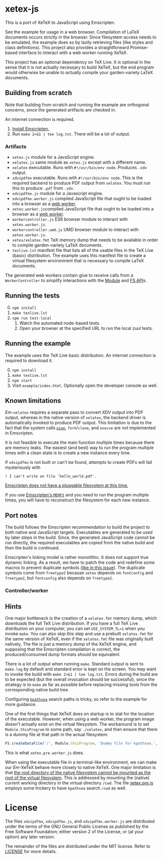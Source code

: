 # xetex-js

This is a port of XeTeX to JavaScript using Emscripten.

See the example for usage in a web browser. Compilation of LaTeX documents
occurs strictly in the browser. Since filesystem access needs to be emulated,
the example does so by lazily retrieving files (like styles and class
definitions). This project also provides a straightforward Promise-based
interface to interact with a web worker running XeTeX.

This project has an optional dependency on TeX Live. It is optional in the sense
that it is not actually necessary to build XeTeX, but the end program would
otherwise be unable to actually compile your garden-variety LaTeX documents.


## Building from scratch

Note that building from scratch and running the example are orthogonal concerns,
since the generated artifacts are checked in.

An internet connection is required.

1.  [Install Emscripten.](https://kripken.github.io/emscripten-site/)
2.  Run `make 2>&1 | tee log.txt`. There will be a lot of output.

### Artifacts

*   `xetex.js` module for a JavaScript engine.
*   `xelatex.js` same module as `xetex.js` except with a different name.
*   `xelatex` executable. Runs with `#!/usr/bin/env node`. Produces `.xdv`
    output.
*   `xdvipdfmx` executable. Runs with `#!/usr/bin/env node`. This is the
    required backend to produce PDF output from `xelatex`. You must run this to
    produce `.pdf` from `.xdv`.
*   `xdvipdfmx.js` module for a Javascript engine.
*   `xdvipdfmx.worker.js` compiled JavaScript file that ought to be loaded into a
    browser as a
    [web worker](https://developer.mozilla.org/en-US/docs/Web/API/Web_Workers_API).
*   `xetex.worker.js`compiled JavaScript file that ought to be loaded into a
    browser as a
    [web worker](https://developer.mozilla.org/en-US/docs/Web/API/Web_Workers_API).
*   `workercontroller.js` ES6 browser module to interact with `xetex.worker.js`.
*   `workercontroller.umd.js` UMD browser module to interact with `xetex.worker.js`.
*   `xetex/xelatex.fmt` TeX memory dump that needs to be available in order to
    compile garden-variety LaTeX documents.
*   `texlive.lst` manifest file that lists all of the usable files in the TeX
    Live (basic) distribution. The example uses this manifest file to create a
    virtual filesystem environment that is necessary to compile LaTeX documents.

The generated web workers contain glue to receive calls from a
`WorkerController` to simplify interactions with the
[Module](https://kripken.github.io/emscripten-site/docs/api_reference/module.html)
and
[FS API](https://kripken.github.io/emscripten-site/docs/api_reference/Filesystem-API.html)s.


## Running the tests

0.   `npm install`
1.   `make texlive.lst`
2.   `npm run test-local`
     1.   Watch the automated node-based tests.
     2.   Open your browser at the specified URL to run the local zuul tests.


## Running the example

The example uses the TeX Live basic distribution. An internet connection is
required to download it.

0.  `npm install`
1.  `make texlive.lst`
2.   `npm start`
3.   Visit `example/index.html`. Optionally open the developer console as well.


## Known limitations

_Em_-`xelatex` requires a separate pass to convert XDV output into PDF output,
whereas in the native version of `xelatex`, the backend driver is automatically
invoked to produce PDF output. This limitation is due to the fact that the
system calls [`pipe`](https://github.com/kripken/emscripten/pull/4378),
`fork`/`clone`, and `execve` are not implemented in Emscripten.

It is not feasible to execute the main function multiple times because there are
memory leaks. The easiest (and best) way to run the program multiple times with
a clean state is to create a new instance every time.

If `xdvipdfmx` is not built or can't be found, attempts to create PDFs will fail
mysteriously with
```
! I can't write on file `hello_world.pdf'.
```

[Emscripten does not have a pluggable filesystem at this time.](https://github.com/kripken/emscripten/issues/777)

If you use
[Emscripten's `MEMFS`](https://kripken.github.io/emscripten-site/docs/api_reference/Filesystem-API.html#memfs)
and you need to run the program multiple times, you will have to reconstruct the
filesystem for each new instance.




## Port notes

The build follows the Emscripten recommendation to build the project to both
native and JavaScript targets. Executables are generated to be used by later
steps in the build. Since, the generated JavaScript code cannot be run directly,
the required executables are copied from the native build and then the build is
continued.

Emscripten's linking model is rather monolithic. It does not support true
dynamic linking. As a result, we have to patch the code and redefine some macros
to prevent duplicate symbols
([like in this issue](https://github.com/kripken/emscripten/issues/831)). The
duplicate symbols come from `freetype2` because `xetex` depends on `fontconfig`
and `freetype2`, but `fontconfig` also depends on `freetype2`.

### Controller/worker


## Hints

One major bottleneck is the creation of a `xelatex.fmt` memory dump, which
downloads the full TeX Live distribution. If you have a full TeX Live
distribution on your computer, you can set `USE_SYSTEM_TL=1` when you invoke
`make`. You can also skip this step and use a prebuilt `xelatex.fmt` for the
same version of XeTeX, even if the `xelatex.fmt` file was originally built
natively, The file is just a memory dump of the XeTeX engine, and supposing that
the Emscripten compilation is correct, the produced/consumed dump formats should
be equivalent.

There is a lot of output when running `make`. Standard output is sent to
`make.log` by default and standard error is kept on the screen. You may want to
invoke the build with `make 2>&1 | tee log.txt`. Errors during the build are to
be expected (but the overall invocation should be successful), since the
strategy is to `make` as far as possible before replacing missing tools from
the corresponding native build tree.

Configuring [`kpathsea`](https://www.tug.org/texinfohtml/kpathsea.html) search
paths is tricky, so refer to the example for more guidance.

One of the first things that XeTeX does on startup is to stat for the location
of the executable. However, when using a web worker, the program image doesn't
actually exist on the virtual filesystem. The workaround is to set
`Module.thisProgram` to some path, say `./xelatex`, and then ensure that there
is a dummy file at that path in the actual filesystem:
```js
FS.createDataFile('/', Module.thisProgram, 'Dummy file for kpathsea.', true, true);
```
This is what `xetex.pre.worker.js` does.

When using the executable file in a terminal-like environment, we can make our
_Em_-XeTeX behave more closely to native XeTeX. One major limitation is that
[the root directory of the native filesystem cannot be mounted as the root of the virtual filesystem](https://github.com/kripken/emscripten/issues/2040).
This is addressed by mounting the (native) current working directory in the
virtual directory `/cwd`. The file [xetex.pre.js](xetex.pre.js) employs some
trickery to have `kpathsea` search `/cwd` as well.


# License

The files `xdvipdfmx`, `xdvipdfmx.js`, and `xdvipdfmx.worker.js` are distributed
under the terms of the GNU General Public License as published by
the Free Software Foundation; either version 2 of the License, or
(at your option) any later version.

The remainder of the files are distributed under the MIT license. Refer to
[LICENSE](LICENSE) for more details.
